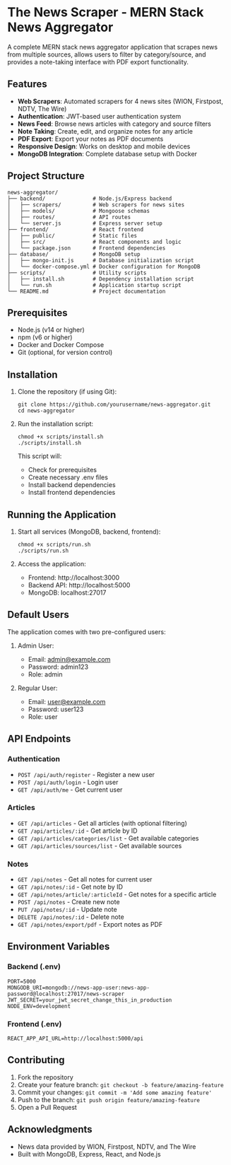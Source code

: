 # The News Scraper - MERN Stack News Aggregator

A complete MERN stack news aggregator application that scrapes news from multiple sources, allows users to filter by category/source, and provides a note-taking interface with PDF export functionality.

## Features

- **Web Scrapers**: Automated scrapers for 4 news sites (WION, Firstpost, NDTV, The Wire)
- **Authentication**: JWT-based user authentication system
- **News Feed**: Browse news articles with category and source filters
- **Note Taking**: Create, edit, and organize notes for any article
- **PDF Export**: Export your notes as PDF documents
- **Responsive Design**: Works on desktop and mobile devices
- **MongoDB Integration**: Complete database setup with Docker

## Project Structure

```
news-aggregator/
├── backend/               # Node.js/Express backend
│   ├── scrapers/          # Web scrapers for news sites
│   ├── models/            # Mongoose schemas
│   ├── routes/            # API routes
│   └── server.js          # Express server setup
├── frontend/              # React frontend
│   ├── public/            # Static files
│   ├── src/               # React components and logic
│   └── package.json       # Frontend dependencies
├── database/              # MongoDB setup
│   ├── mongo-init.js      # Database initialization script
│   └── docker-compose.yml # Docker configuration for MongoDB
├── scripts/               # Utility scripts
│   ├── install.sh         # Dependency installation script
│   └── run.sh             # Application startup script
└── README.md              # Project documentation
```

## Prerequisites

- Node.js (v14 or higher)
- npm (v6 or higher)
- Docker and Docker Compose
- Git (optional, for version control)

## Installation

1. Clone the repository (if using Git):

   ```
   git clone https://github.com/yourusername/news-aggregator.git
   cd news-aggregator
   ```

2. Run the installation script:

   ```
   chmod +x scripts/install.sh
   ./scripts/install.sh
   ```

   This script will:

   - Check for prerequisites
   - Create necessary .env files
   - Install backend dependencies
   - Install frontend dependencies

## Running the Application

1. Start all services (MongoDB, backend, frontend):

   ```
   chmod +x scripts/run.sh
   ./scripts/run.sh
   ```

2. Access the application:
   - Frontend: http://localhost:3000
   - Backend API: http://localhost:5000
   - MongoDB: localhost:27017

## Default Users

The application comes with two pre-configured users:

1. Admin User:

   - Email: admin@example.com
   - Password: admin123
   - Role: admin

2. Regular User:
   - Email: user@example.com
   - Password: user123
   - Role: user

## API Endpoints

### Authentication

- `POST /api/auth/register` - Register a new user
- `POST /api/auth/login` - Login user
- `GET /api/auth/me` - Get current user

### Articles

- `GET /api/articles` - Get all articles (with optional filtering)
- `GET /api/articles/:id` - Get article by ID
- `GET /api/articles/categories/list` - Get available categories
- `GET /api/articles/sources/list` - Get available sources

### Notes

- `GET /api/notes` - Get all notes for current user
- `GET /api/notes/:id` - Get note by ID
- `GET /api/notes/article/:articleId` - Get notes for a specific article
- `POST /api/notes` - Create new note
- `PUT /api/notes/:id` - Update note
- `DELETE /api/notes/:id` - Delete note
- `GET /api/notes/export/pdf` - Export notes as PDF

## Environment Variables

### Backend (.env)

```
PORT=5000
MONGODB_URI=mongodb://news-app-user:news-app-password@localhost:27017/news-scraper
JWT_SECRET=your_jwt_secret_change_this_in_production
NODE_ENV=development
```

### Frontend (.env)

```
REACT_APP_API_URL=http://localhost:5000/api
```

## Contributing

1. Fork the repository
2. Create your feature branch: `git checkout -b feature/amazing-feature`
3. Commit your changes: `git commit -m 'Add some amazing feature'`
4. Push to the branch: `git push origin feature/amazing-feature`
5. Open a Pull Request

## Acknowledgments

- News data provided by WION, Firstpost, NDTV, and The Wire
- Built with MongoDB, Express, React, and Node.js
